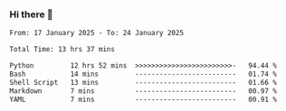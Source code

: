 ### Hi there 👋

<!--
**ututono/ututono** is a ✨ _special_ ✨ repository because its `README.md` (this file) appears on your GitHub profile.

Here are some ideas to get you started:

- 🔭 I’m currently working on ...
- 🌱 I’m currently learning ...
- 👯 I’m looking to collaborate on ...
- 🤔 I’m looking for help with ...
- 💬 Ask me about ...
- 📫 How to reach me: ...
- 😄 Pronouns: ...
- ⚡ Fun fact: ...
-->



<!--START_SECTION:waka-->

```txt
From: 17 January 2025 - To: 24 January 2025

Total Time: 13 hrs 37 mins

Python         12 hrs 52 mins  >>>>>>>>>>>>>>>>>>>>>>>>-   94.44 %
Bash           14 mins         -------------------------   01.74 %
Shell Script   13 mins         -------------------------   01.66 %
Markdown       7 mins          -------------------------   00.97 %
YAML           7 mins          -------------------------   00.91 %
```

<!--END_SECTION:waka-->
